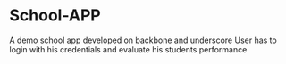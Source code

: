 # School-APP
A demo school app developed on backbone and underscore
User has to login with his credentials and evaluate his students performance
